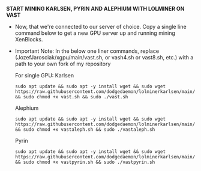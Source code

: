 **START MINING KARLSEN, PYRIN AND ALEPHIUM WITH LOLMINER ON VAST**

- Now, that we're connected to our server of choice. Copy a single line command below to get a new GPU server up and running mining XenBlocks.
- Important Note: In the below one liner commands, replace (JozefJarosciak/xgpu/main/vast.sh, or vash4.sh or vast8.sh, etc.) with a path to your own fork of my repository
     
  For single GPU:
  Karlsen
  ```
  sudo apt update && sudo apt -y install wget && sudo wget https://raw.githubusercontent.com/dodgedaemon/lolminerkarlsen/main/vast.sh && sudo chmod +x vast.sh && sudo ./vast.sh
  ```
  Alephium
  ```
  sudo apt update && sudo apt -y install wget && sudo wget https://raw.githubusercontent.com/dodgedaemon/lolminerkarlsen/main/vastaleph.sh && sudo chmod +x vastaleph.sh && sudo ./vastaleph.sh
  ```
  Pyrin
  ```
  sudo apt update && sudo apt -y install wget && sudo wget https://raw.githubusercontent.com/dodgedaemon/lolminerkarlsen/main/vastpyrin.sh && sudo chmod +x vastpyrin.sh && sudo ./vastpyrin.sh
  ```
